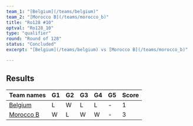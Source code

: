 ```yaml
---
team_1: "[Belgium](/teams/belgium)"
team_2: "[Morocco B](/teams/morocco_b)"
title: "Ro128 #10"
optval: "Ro128_10"
type: "qualifier"
round: "Round of 128"
status: "Concluded"
excerpt: "[Belgium](/teams/belgium) vs [Morocco B](/teams/morocco_b)"

---
```

## Results

| Team names | G1 | G2 | G3 | G4 | G5 | Score |
| -- | -- | -- | -- | -- | -- | -- |
| [Belgium](/teams/belgium) | L | W | L | L | - | 1 |
| [Morocco B](/teams/morocco_b) | W | L | W | W | - | 3 |
